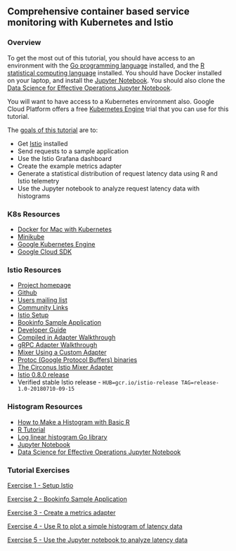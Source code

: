 ## Comprehensive container based service monitoring with Kubernetes and Istio

### Overview

To get the most out of this tutorial, you should have access to an environment with the [Go programming language](https://golang.org/) installed, and the [R statistical computing language](https://www.r-project.org/about.html) installed. You should have Docker installed on your laptop, and install the [Jupyter Notebook](http://jupyter.readthedocs.io/en/latest/). You should also clone the [Data Science for Effective Operations Jupyter Notebook](https://github.com:HeinrichHartmann/DS4OPS.git).

You will want to have access to a Kubernetes environment also. Google Cloud Platform offers a free [Kubernetes Engine](https://cloud.google.com/kubernetes-engine/docs/) trial that you can use for this tutorial.

The [goals of this tutorial](/#tutorial-exercises) are to:
* Get [Istio](https://istio.io) installed
* Send requests to a sample application
* Use the Istio Grafana dashboard
* Create the example metrics adapter
* Generate a statistical distribution of request latency data using R and Istio telemetry
* Use the Jupyter notebook to analyze request latency data with histograms

### K8s Resources
* [Docker for Mac with Kubernetes](https://blog.docker.com/2018/01/docker-mac-kubernetes/)
* [Minikube](https://kubernetes.io/docs/tasks/tools/install-minikube/) 
* [Google Kubernetes Engine](https://cloud.google.com/kubernetes-engine/docs/)
* [Google Cloud SDK](https://cloud.google.com/sdk/install)

### Istio Resources
* [Project homepage](https://istio.io)
* [Github](https://github.com/istio)
* [Users mailing list](https://groups.google.com/forum/#!forum/istio-users)
* [Community Links](https://istio.io/community/)
* [Istio Setup](https://istio.io/docs/setup/)
* [Bookinfo Sample Application](https://istio.io/docs/guides/bookinfo/)
* [Developer Guide](https://github.com/istio/istio/wiki/Dev-Guide)
* [Compiled in Adapter Walkthrough](https://github.com/istio/istio/wiki/Mixer-Adapter-Walkthrough)
* [gRPC Adapter Walkthrough](https://github.com/istio/istio/wiki/gRPC-Adapter-Walkthrough)
* [Mixer Using a Custom Adapter](https://github.com/istio/istio/wiki/Mixer-Using-a-Custom-Adapter)
* [Protoc (Google Protocol Buffers) binaries](https://github.com/google/protobuf/releases/tag/v3.4.0)
* [The Circonus Istio Mixer Adapter](https://www.circonus.com/2017/12/circonus-istio-mixer-adapter/)
* [Istio 0.8.0 release](https://github.com/istio/istio/releases/tag/0.8.0)
* Verified stable Istio release - `HUB=gcr.io/istio-release TAG=release-1.0-20180710-09-15`


### Histogram Resources
* [How to Make a Histogram with Basic R](https://www.r-bloggers.com/how-to-make-a-histogram-with-basic-r/)
* [R Tutorial](http://www.r-tutor.com/)
* [Log linear histogram Go library](https://github.com/circonus-labs/circonusllhist)
* [Jupyter Notebook](http://jupyter.readthedocs.io/en/latest/)
* [Data Science for Effective Operations Jupyter Notebook](https://github.com/HeinrichHartmann/DS4OPS)


### Tutorial Exercises

[Exercise 1 - Setup Istio](./exercises/1.md)

[Exercise 2 - Bookinfo Sample Application](./exercises/2.md)

[Exercise 3 - Create a metrics adapter](./exercises/3.md)

[Exercise 4 - Use R to plot a simple histogram of latency data](./exercises/4.md)

[Exercise 5 - Use the Jupyter notebook to analyze latency data](./exercises/5.md)


